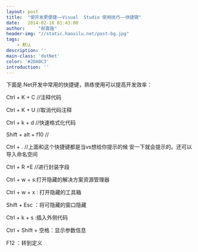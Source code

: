 ```yaml
---
layout: post
title:  "使开发更便捷——Visual  Studio 使用技巧——快捷键"
date:   2014-02-16 01:43:00
author:     "郝喜路"
header-img: "//static.haoxilu.net/post-bg.jpg"
tags:
    - 默认
description: ''
main-class: 'dotNet'
color: '#2DA0C3'
introduction: ''
---
```

下面是.Net开发中常用的快捷键，熟练使用可以提高开发效率：

Ctrl + K + C //注释代码

Ctrl + K + U //取消代码注释

Ctrl + k + d //快速格式化代码

Shift + alt + f10 //

Ctrl + . //上面和这个快捷键都是当vs想给你提示的候 安一下就会提示的。还可以导入命名空间

Ctrl + R +E //进行封装字段

Ctrl + w + s:打开隐藏的解决方案资源管理器

Ctrl + w + x : 打开隐藏的工具箱

Shift + Esc ：将可隐藏的窗口隐藏

Ctrl + k + s :插入外侧代码

Ctrl + Shift + 空格：显示参数信息

F12 ：转到定义

